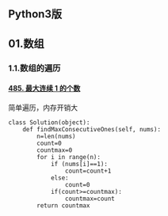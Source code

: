 ## Python3版



## 01.数组

### 1.1.数组的遍历



####  [485. 最大连续 1 的个数](https://leetcode-cn.com/problems/max-consecutive-ones/)



简单遍历，内存开销大

```python3
class Solution(object):
    def findMaxConsecutiveOnes(self, nums):
        n=len(nums)
        count=0
        countmax=0
        for i in range(n):
            if (nums[i]==1):
                count=count+1
            else:
                count=0
            if(count>=countmax):
                countmax=count
        return countmax
```
